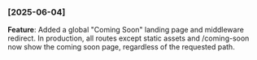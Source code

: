 ### [2025-06-04]

**Feature**: Added a global "Coming Soon" landing page and middleware redirect.
In production, all routes except static assets and /coming-soon now show the
coming soon page, regardless of the requested path.
